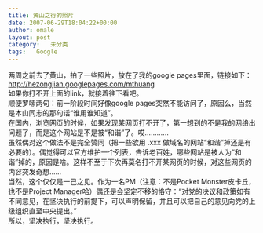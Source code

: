 ```yaml
---
title: 黄山之行的照片
date: 2007-06-29T18:04:22+00:00
author: omale
layout: post
category:   未分类  
tags:   Google
---
```

<meta content="MSHTML 6.00.6000.16481" name=GENERATOR>

<body leftMargin=3 topMargin=2>

<div>
  两周之前去了黄山，拍了一些照片，放在了我的google pages里面，链接如下：
</div>

<div>
   
</div>

<div>
  <a href="http://hezongjian.googlepages.com/mthuang">http://hezongjian.googlepages.com/mthuang</a>
</div>

<div>
   
</div>

<div>
  如果你打不开上面的link，就接着往下看吧。
</div>

<div>
   
</div>

<div>
  顺便罗嗦两句：前一阶段时间好像google pages突然不能访问了，原因么，当然是本山同志的那句话“谁用谁知道”。
</div>

<div>
   
</div>

<div>
  在国内，浏览网页的时候，如果发现某网页打不开了，第一想到的不是我的网络出问题了，而是这个网站是不是被“和谐”了。哎…………
</div>

<div>
   
</div>

<div>
  虽然偶对这个做法不是完全赞同（把一些欲用 .xxx 做域名的网站“和谐”掉还是有必要的）。偶觉得可以官方维护一个列表，告诉老百姓，哪些网站是被人为“和谐”掉的，原因是啥。这样不至于下次再莫名打不开某网页的时候，对这些网页的内容突发奇想……
</div>

<div>
   
</div>

<div>
  当然，这个仅仅是一己之见。作为一名PM（注意：不是Pocket Monster皮卡丘，也不是Project Manager哈）偶还是会坚定不移的恪守：“对党的决议和政策如有不同意见，在坚决执行的前提下，可以声明保留，并且可以把自己的意见向党的上级组织直至中央提出。”
</div>

<div>
   
</div>

<div>
  所以，坚决执行，坚决执行。
</div>

<div>
   
</div>

<div>
   
</div>

<div>
   
</div>